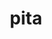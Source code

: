 ---
layout: ism
title: pita
pretty_title: Pita Bread.
text: |
    Made it home, ate some pitabread and a brownie. Held the cat. Time to work.
pretty_date: March 3rd, 2013
---